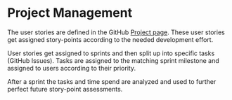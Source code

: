 # Project Management

The user stories are defined in the GitHub 
[Project page](https://github.com/sese-xp3-ws2017/sese-xp3-ws2017/projects/1).
These user stories get assigned story-points according to the needed development effort.

User stories get assigned to sprints and then split up into specific tasks (GitHub Issues). 
Tasks are assigned to the matching sprint milestone and assigned to users according to 
their priority.

After a sprint the tasks and time spend are analyzed and used to further perfect future 
story-point assessments.

